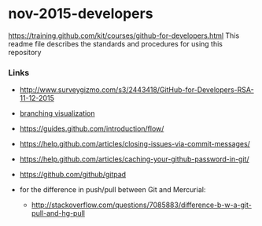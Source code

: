 # nov-2015-developers
https://training.github.com/kit/courses/github-for-developers.html
This readme file describes the standards and procedures for using this repository

### Links

* http://www.surveygizmo.com/s3/2443418/GitHub-for-Developers-RSA-11-12-2015
* [branching visualization](http://pcottle.github.io/learnGitBranching/)
* https://guides.github.com/introduction/flow/
* https://help.github.com/articles/closing-issues-via-commit-messages/
* https://help.github.com/articles/caching-your-github-password-in-git/
* https://github.com/github/gitpad

* for the difference in push/pull between Git and Mercurial:
  * http://stackoverflow.com/questions/7085883/difference-b-w-a-git-pull-and-hg-pull
